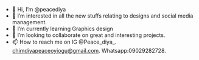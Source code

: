 - 👋 Hi, I’m @peacediya
- 👀 I’m interested in all the new stuffs relating to designs and social media management.
- 🌱 I’m currently learning Graphics design
- 💞️ I’m looking to collaborate on great and interesting projects.
- 📫 How to reach me on IG @Peace_diya_.
     chimdiyapeaceoyiogu@gmail.com.
     Whatsapp:09029282728.

<!---
peacediya/peacediya is a ✨ special girl✨ because she's a great learner and very reliable`README.md` (this file) appears on your GitHub profile.
You can click the Preview link to take a look at your changes.
--->
